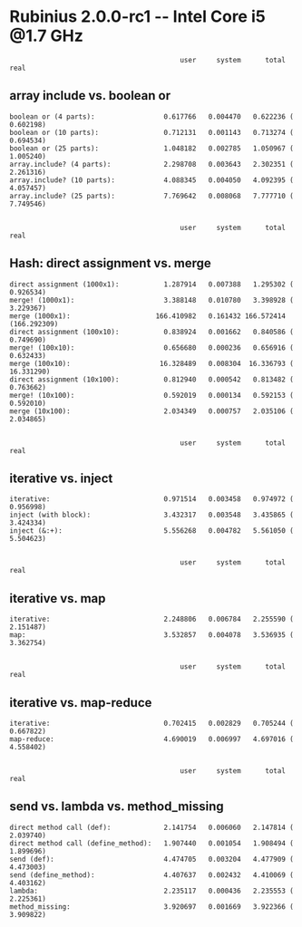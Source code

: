 Rubinius 2.0.0-rc1 -- Intel Core i5 @1.7 GHz
============================================


                                              user     system      total        real
array include vs. boolean or
----------------------------

    boolean or (4 parts):                 0.617766   0.004470   0.622236 (  0.602198)
    boolean or (10 parts):                0.712131   0.001143   0.713274 (  0.694534)
    boolean or (25 parts):                1.048182   0.002785   1.050967 (  1.005240)
    array.include? (4 parts):             2.298708   0.003643   2.302351 (  2.261316)
    array.include? (10 parts):            4.088345   0.004050   4.092395 (  4.057457)
    array.include? (25 parts):            7.769642   0.008068   7.777710 (  7.749546)


                                              user     system      total        real
Hash: direct assignment vs. merge
---------------------------------

    direct assignment (1000x1):           1.287914   0.007388   1.295302 (  0.926534)
    merge! (1000x1):                      3.388148   0.010780   3.398928 (  3.229367)
    merge (1000x1):                     166.410982   0.161432 166.572414 (166.292309)
    direct assignment (100x10):           0.838924   0.001662   0.840586 (  0.749690)
    merge! (100x10):                      0.656680   0.000236   0.656916 (  0.632433)
    merge (100x10):                      16.328489   0.008304  16.336793 ( 16.331290)
    direct assignment (10x100):           0.812940   0.000542   0.813482 (  0.763662)
    merge! (10x100):                      0.592019   0.000134   0.592153 (  0.592010)
    merge (10x100):                       2.034349   0.000757   2.035106 (  2.034865)


                                              user     system      total        real
iterative vs. inject
--------------------

    iterative:                            0.971514   0.003458   0.974972 (  0.956998)
    inject (with block):                  3.432317   0.003548   3.435865 (  3.424334)
    inject (&:+):                         5.556268   0.004782   5.561050 (  5.504623)


                                              user     system      total        real
iterative vs. map
-----------------

    iterative:                            2.248806   0.006784   2.255590 (  2.151487)
    map:                                  3.532857   0.004078   3.536935 (  3.362754)


                                              user     system      total        real
iterative vs. map-reduce
------------------------

    iterative:                            0.702415   0.002829   0.705244 (  0.667822)
    map-reduce:                           4.690019   0.006997   4.697016 (  4.558402)


                                              user     system      total        real
send vs. lambda vs. method_missing
----------------------------------

    direct method call (def):             2.141754   0.006060   2.147814 (  2.039740)
    direct method call (define_method):   1.907440   0.001054   1.908494 (  1.899696)
    send (def):                           4.474705   0.003204   4.477909 (  4.473003)
    send (define_method):                 4.407637   0.002432   4.410069 (  4.403162)
    lambda:                               2.235117   0.000436   2.235553 (  2.225361)
    method_missing:                       3.920697   0.001669   3.922366 (  3.909822)
